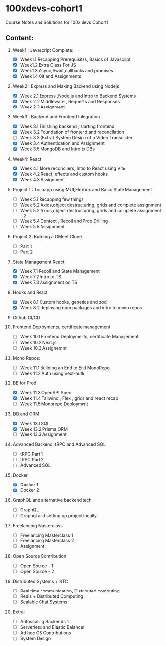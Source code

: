 # 100xdevs-cohort1 

Course Notes and Solutions for 100x devs Cohort1.


## Content: 
1. Week1 : Javascript Complete:
   - [x] Week1.1 Recapping Prerequisites, Basics of Javascript
   - [x] Week1.2 Extra Class For JS 
   - [x] Week1.3 Async,Await,callbacks and promises
   - [x] Week1.4  Git and Assignments 

2. Week2 : Express and Making Backend using Nodejs
   - [x] Week 2.1 Express ,Node.js and Intro to Backend Systems 
   - [x] Week 2.2 Middleware , Requests and Responses 
   - [x] Week 2.3 Assignment
   
3. Week3 : Backend and Frontend Integration 
   - [x] Week 3.1 Finishing backend , starting frontend 
   - [x] Week 3.2 Foundation of frontend and reconcilation 
   - [ ] Week 3.3 (Extra) System Design of a Video Transcoder 
   - [x] Week 3.4 Authentication and Assignment
   - [x] Week 3.5 MongoDB and Intro to DBs

4. Week4: React 
   - [x] Week 4.1 More reconcilers, Intro to React using Vite 
   - [x] Week 4.2 React, effects and custom hooks 
   - [x] Week 4.3 Assignment 

5. Project 1 : Todoapp using MUI,Flexbox and Basic State Management 
   - [ ] Week 5.1 Recapping few things 
   - [ ] Week 5.2 Axios,object destructuring, grids and complete assignment 
   - [ ]  Week 5.2 Axios,object destructuring, grids and complete assignment - 2
   - [ ]  Week 5.4 Context , Recoil and Prop Drilling 
   - [ ]  Week 5.5 Assignment 

6. Project 2: Building a GMeet Clone 
   - [ ] Part 1
   - [ ] Part 2
   
7. State Management React 
   - [x] Week 7.1 Recoil and State Management 
   - [x] Week 7.2 Intro to TS.
   - [x] Week 7.3 Assignment on TS 

8. Hooks and React 
   - [x] Week 8.1 Custom hooks, generics and zod 
   - [x] Week 8.2 deploying npm packages and intro to mono repos 

9. Github CI/CD 

10. Frontend Deployments, certificate management 
    - [ ] Week 10.1 Frontend Deployments, certificate Management
    - [ ] Week 10.2 Next.js
    - [ ] Week 10.3 Assignemnt 

11. Mono Repos: 
    - [ ] Week 11.1 Building an End to End MonoRepo.
    - [ ] Week 11.2 Auth using next-auth 

12. BE for Prod
    - [x] Week 11.3 OpenAPI Spec
    - [x] Week 11.4  Tailwind , Flex , grids and react recap 
    - [ ] Week 11.5 Monorepo Deployment 

13. DB and ORM
    - [x] Week 13.1 SQL
    - [x] Week 13.2 Prisma ORM
    - [ ] Week 13.3 Assignment 

14. Advanced Backend: tRPC and Advanced SQL
    - [ ]  tRPC Part 1 
    - [ ]  tRPC Part 2 
    - [ ]  Advanced SQL 

15. Docker
    - [x] Docker 1 
    - [x] Docker 2    

16. GraphQL and alternative backend tech 
    - [ ]  GraphQL
    - [ ]  Graphql and setting up project locally 

17. Freelancing Masterclass 
    - [ ] Freelancing Masterclass 1 
    - [ ] Freelancing Masterclass 2
    - [ ] Assignment 

18. Open Source Contribution
    - [ ] Open Source - 1 
    - [ ] Open Source - 2

19. Distributed Systems + RTC 
    - [ ] Real time communication, Distributed computing 
    - [ ] Redis + Distributed Computing 
    - [ ] Scalable Chat Systems 
  
20. Extra:
    - [ ] Autoscaling Backends 1 
    - [ ] Serverless and Elastic Balancer
    - [ ] Ad hoc OS Contributions 
    - [ ] System Design 